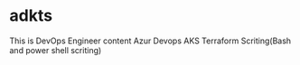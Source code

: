 # adkts

This is DevOps Engineer content
Azur Devops
AKS
Terraform
Scriting(Bash and power shell scriting)
